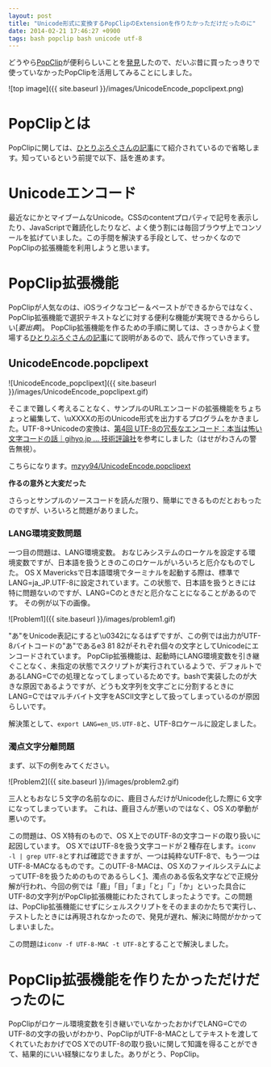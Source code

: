 ```yaml
---
layout: post
title: "Unicode形式に変換するPopClipのExtensionを作りたかっただけだったのに"
date: 2014-02-21 17:46:27 +0900
tags: bash popclip bash unicode utf-8
---
```



どうやら[PopClip](https://itunes.apple.com/jp/app/popclip/id445189367?mt=12&uo=4&at=1l3v4mQ)が便利らしいことを[発見](http://hitoriblog.com/?p=22987)したので、だいぶ昔に買ったっきりで使っていなかったPopClipを活用してみることにしました。

![top image]({{ site.baseurl }}/images/UnicodeEncode_popclipext.png)

# PopClipとは
PopClipに関しては、[ひとりぶろぐさんの記事](http://hitoriblog.com/?p=22987)にて紹介されているので省略します。知っているという前提で以下、話を進めます。

# Unicodeエンコード
最近なにかとマイブームなUnicode。CSSのcontentプロパティで記号を表示したり、JavaScriptで難読化したりなど、よく使う割には毎回ブラウザ上でコンソールを拡げていました。この手間を解決する手段として、せっかくなのでPopClipの拡張機能を利用しようと思います。

<!-- more -->

# PopClip拡張機能
PopClipが人気なのは、iOSライクなコピー＆ペーストができるからではなく、PopClip拡張機能で選択テキストなどに対する便利な機能が実現できるかららしい[_要出典_]。
PopClip拡張機能を作るための手順に関しては、さっきからよく登場する[ひとりぶろぐさんの記事](http://hitoriblog.com/?p=22987)にて説明があるので、読んで作っていきます。

## UnicodeEncode.popclipext

![UnicodeEncode_popclipext]({{ site.baseurl }}/images/UnicodeEncode_popclipext.gif)

そこまで難しく考えることなく、サンプルのURLエンコードの拡張機能をちょちょっと編集して、\uXXXXの形のUnicode形式を出力するプログラムをかきました。UTF-8→Unicodeの変換は、[第4回 UTF-8の冗長なエンコード：本当は怖い文字コードの話｜gihyo.jp … 技術評論社](http://gihyo.jp/admin/serial/01/charcode/0004)を参考にしました（はせがわさんの警告無視）。


こちらになります。[mzyy94/UnicodeEncode.popclipext](https://github.com/mzyy94/UnicodeEncode.popclipext)

__作るの意外と大変だった__

さらっとサンプルのソースコードを読んだ限り、簡単にできるものだとおもったのですが、いろいろと問題がありました。

### LANG環境変数問題
一つ目の問題は、LANG環境変数。
おなじみシステムのローケルを設定する環境変数ですが、日本語を扱うときのこのロケールがいろいろと厄介なものでした。
OS X Mavericksで日本語環境でターミナルを起動する際は、標準でLANG=ja_JP.UTF-8に設定されています。この状態で、日本語を扱うときには特に問題ないのですが、LANG=Cのときだと厄介なことになることがあるのです。
その例が以下の画像。

![Problem1]({{ site.baseurl }}/images/problem1.gif)

"あ"をUnicode表記にすると\u0342になるはずですが、この例では出力がUTF-8バイトコードの"あ"であるe3 81 82がそれぞれ個々の文字としてUnicodeにエンコードされています。
PopClip拡張機能は、起動時にLANG環境変数を引き継ぐことなく、未指定の状態でスクリプトが実行されているようで、デフォルトであるLANG=Cでの処理となってしまっているためです。bashで実装したのが大きな原因であるようですが、どうも文字列を文字ごとに分割するときにLANG=Cではマルチバイト文字をASCII文字として扱ってしまっているのが原因らしいです。

解決策として、`export LANG=en_US.UTF-8`と、UTF-8ロケールに設定しました。

### 濁点文字分離問題
まず、以下の例をみてください。

![Problem2]({{ site.baseurl }}/images/problem2.gif)


三人ともおなじ５文字の名前なのに、鹿目さんだけがUnicode化した際に６文字になってしまっています。
これは、鹿目さんが悪いのではなく、OS Xの挙動が悪いのです。

この問題は、OS X特有のもので、OS X上でのUTF-8の文字コードの取り扱いに起因しています。
OS XではUTF-8を扱う文字コードが２種存在します。`iconv -l | grep UTF-8`とすれば確認できますが、一つは純粋なUTF-8で、もう一つはUTF-8-MACなるものです。このUTF-8-MACは、OS XのファイルシステムによってUTF-8を扱うためのものであるらしく[1](http://macwiki.sourceforge.jp/wiki/index.php/UTF-8-MAC)、濁点のある仮名文字などで正規分解が行われ、今回の例では「鹿」「目」「ま」「と」「 ゙」「か」といった具合にUTF-8の文字列がPopClip拡張機能にわたされてしまったようです。この問題は、PopClip拡張機能にせずにシェルスクリプトをそのままのかたちで実行し、テストしたときには再現されなかったので、発見が遅れ、解決に時間がかかってしまいました。

この問題は`iconv -f UTF-8-MAC -t UTF-8`とすることで解決しました。

# PopClip拡張機能を作りたかっただけだったのに
PopClipがロケール環境変数を引き継いでいなかったおかげでLANG=CでのUTF-8の文字の扱いがわかり、PopClipがUTF-8-MACとしてテキストを渡してくれていたおかげでOS XでのUTF-8の取り扱いに関して知識を得ることができて、結果的にいい経験になりました。ありがとう、PopClip。
